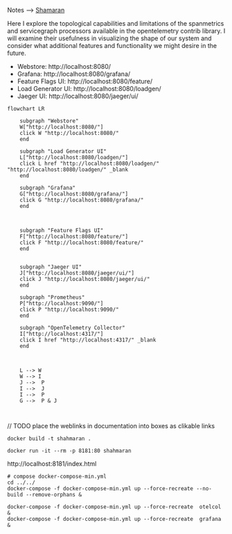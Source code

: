 

Notes --> [Shamaran](https://medium.com/@devrim.demiroz/shahmaran-20a9f1678)


Here I explore the topological capabilities and limitations of the spanmetrics and servicegraph processors available in the opentelemetry contrib library. 
I will examine their usefulness in visualizing the shape of our system and consider what additional features and functionality we might desire in the future.


* Webstore: http://localhost:8080/
* Grafana: http://localhost:8080/grafana/
* Feature Flags UI: http://localhost:8080/feature/
* Load Generator UI: http://localhost:8080/loadgen/
* Jaeger UI: http://localhost:8080/jaeger/ui/

```mermaid
flowchart LR
    
    subgraph "Webstore"
    W["http://localhost:8080/"]
    click W "http://localhost:8080/"
    end
    
    subgraph "Load Generator UI"
    L["http://localhost:8080/loadgen/"]
    click L href "http://localhost:8080/loadgen/" "http://localhost:8080/loadgen/" _blank
    end
    
    subgraph "Grafana"
    G["http://localhost:8080/grafana/"]
    click G "http://localhost:8080/grafana/"
    end
    
   
       
    subgraph "Feature Flags UI"
    F["http://localhost:8080/feature/"]
    click F "http://localhost:8080/feature/"
    end
    
    
    subgraph "Jaeger UI"
    J["http://localhost:8080/jaeger/ui/"]
    click J "http://localhost:8080/jaeger/ui/"
    end
    
    subgraph "Prometheus"
    P["http://localhost:9090/"]
    click P "http://localhost:9090/"
    end
    
    subgraph "OpenTelemetry Collector"
    I["http://localhost:4317/"]
    click I href "http://localhost:4317/" _blank
    end
    
    

    L --> W 
    W --> I
    J -->  P
    I -->  J 
    I -->  P
    G -->  P & J
    
        
```
// TODO place the weblinks in documentation into boxes as clikable links

```shell
docker build -t shahmaran .
```

```shell
docker run -it --rm -p 8181:80 shahmaran
```
http://localhost:8181/index.html

```shell
# compose docker-compose-min.yml
cd ../../
docker-compose -f docker-compose-min.yml up --force-recreate --no-build --remove-orphans &
```
    
```shell
docker-compose -f docker-compose-min.yml up --force-recreate  otelcol &
docker-compose -f docker-compose-min.yml up --force-recreate  grafana &

```

```shell

